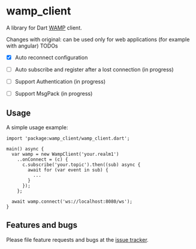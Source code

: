 # wamp_client

A library for Dart [WAMP] client.

Changes with original: can be used only for web applications (for example with angular)
TODOs
* [x] Auto reconnect configuration
* [ ] Auto subscribe and register after a lost connection (in progress)
* [ ] Support Authentication (in progress)
* [ ] Support MsgPack (in progress)


## Usage

A simple usage example:

    import 'package:wamp_client/wamp_client.dart';

    main() async {
      var wamp = new WampClient('your.realm1')
        ..onConnect = (c) {
          c.subscribe('your.topic').then((sub) async {
            await for (var event in sub) {
              ...
            }
          });
        };

      await wamp.connect('ws://localhost:8080/ws');
    }

## Features and bugs

Please file feature requests and bugs at the [issue tracker][tracker].

[tracker]: https://github.com/kkazuo/dart-wamp-client/issues
[WAMP]: http://wamp-proto.org
